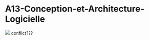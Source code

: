 # A13-Conception-et-Architecture-Logicielle

<img src="https://idea-sandbox.com/blog_images/url.jpeg">
conflict???
